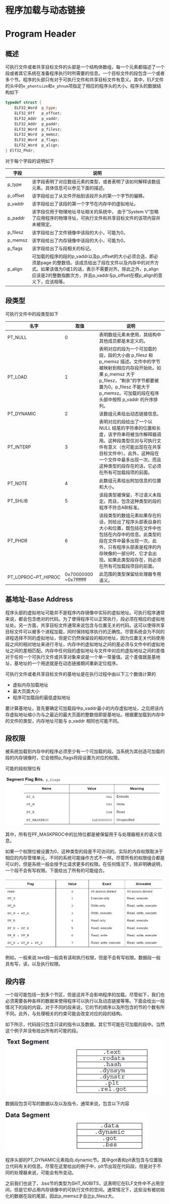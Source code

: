 # 程序加载与动态链接

# Program Header

## 概述

可执行文件或者共享目标文件的头部是一个结构体数组，每一个元素都描述了一个段或者其它系统在准备程序执行时所需要的信息。一个目标文件的段包含一个或者多个节。程序的头部只有对于可执行文件和共享目标文件有意义。其中，ELF文件的头中的`e_phentsize`和`e_phnum`项指定了相应的程序头的大小。程序头的数据结构如下

```c++
typedef struct {
	ELF32_Word	p_type;
	ELF32_Off	p_offset;
	ELF32_Addr	p_vaddr;
	ELF32_Addr	p_paddr;
	ELF32_Word	p_filesz;
	ELF32_Word	p_memsz;
	ELF32_Word	p_flags;
	ELF32_Word	p_align;
} Elf32_Phdr;
```

对于每个字段的说明如下

| 字段       | 说明                                       |
| -------- | ---------------------------------------- |
| p_type   | 该字段表明了对应数组元素的类型，或者表明了该如何解释该数组元素。具体信息可以参见下面的描述。 |
| p_offset | 该字段给出了从文件开始到该段开头的第一个字节的偏移。               |
| p_vaddr  | 该字段给出了该段的第一个字节在内存中的虚拟地址。                 |
| p_paddr  | 该字段仅用于物理地址寻址相关的系统中， 由于”System V”忽略了应用程序的物理寻址，可执行文件和共享目标文件的该项内容并未被限定。 |
| p_filesz | 该字段给出了文件镜像中该段的大小，可能为0。                   |
| p_memsz  | 该字段给出了内存镜像中该段的大小，可能为0。                   |
| p_flags  | 该字段给出了与段相关的标记。                           |
| p_align  | 可加载的程序的段的p_vaddr以及p_offset的大小必须合适，即必须是page 的整数倍。该成员给出了段在文件以及内存中的对齐方式。如果该值为0或1的话，表示不需要对齐。除此之外，p_align应该是2的整数指数次方，并且p_vaddr与p_offset在模p_align的意义下，应该相等。 |

## 段类型

可执行文件中的段类型如下

| 名字                  | 取值                      | 说明                                       |
| ------------------- | ----------------------- | ---------------------------------------- |
| PT_NULL             | 0                       | 表明数组元素未使用，其结构中其他成员都是未定义的。                |
| PT_LOAD             | 1                       | 表明对应的段为一个可加载的段，段的大小由 p_filesz 和 p_memsz  描述。文件中的字节被映射到相应内存段开始处。如果 p_memsz  大于  p_filesz，“剩余”的字节都要被置为0。p_filesz 不能大于 p_memsz。可加载的段在程序头部中按照 p_vaddr 的升序排列。 |
| PT_DYNAMIC          | 2                       | 该数组元素给出动态链接信息。                           |
| PT_INTERP           | 3                       | 表明对应的段给出了一个以 NULL  结尾的字符串的位置和长度，该字符串将被当作解释器调用。这种段类型仅对与可执行文件有意义（也可能出现在在共享目标文件中）。此外，这种段在一个文件中最多出现一次。而且这种类型的段存在的话，它必须在所有可加载段项的前面。 |
| PT_NOTE             | 4                       | 此数组元素给出附加信息的位置和大小。                       |
| PT_SHLIB            | 5                       | 该段类型被保留，不过语义未指定。而且，包含这种类型的段的程序不符合ABI标准。  |
| PT_PHDR             | 6                       | 该段类型的数组元素如果存在的话，则给出了程序头部表自身的大小和位置，既包括在文件中也包括在内存中的信息。此类型的段在文件中最多出现一次。此外，只有程序头部表是程序的内存映像的一部分时，它才会出现。如果此类型段存在，则必须在所有可加载段项目的前面。 |
| PT_LOPROC~PT_HIPROC | 0x70000000  ~0x7fffffff | 此范围的类型保留给处理器专用语义。                        |

## 基地址-Base Address

程序头部的虚拟地址可能并不是程序内存镜像中实际的虚拟地址。可执行程序通常来说，都会包含绝对的代码。为了使得程序可以正常执行，段必须在相应的虚拟地址处。另一方面，共享目标文件通常来说包含与位置无关的代码。这可以使得共享目标文件可以被多个进程加载，同时保持程序执行的正确性。尽管系统会为不同的进程选择不同的虚拟地址，但是它仍然保留段的相对地址，因为位置无关代码使用段之间的相对地址来进行寻址，内存中的虚拟地址之间的差必须与文件中的虚拟地址之间的差相匹配。内存中任何段的虚拟地址与文件中对应的虚拟地址之间的差值对于任何一个可执行文件或共享对象来说是一个单一常量值。这个差值就是基地址，基地址的一个用途就是在动态链接期间重新定位程序。

可执行文件或者共享目标文件的基地址是在执行过程中由以下三个数值计算的

- 虚拟内存加载地址
- 最大页面大小
- 程序可加载段的最低虚拟地址

要计算基地址，首先要确定可加载段中p_vaddr最小的内存虚拟地址，之后把该内存虚拟地址缩小为与之最近的最大页面的整数倍即是基地址。根据要加载到内存中的文件的类型，内存地址可能与 p_vaddr 相同也可能不同。

## 段权限

被系统加载到内存中的程序必须至少有一个可加载的段。当系统为其创造可加载的段的内存镜像时，它会按照p_flags将段设置为对应的权限。

可能的段权限位有

![](/executable/ELF/figure/segment_flag_bits.png)

其中，所有在PF_MASKPROC中的比特位都是被保留用于与处理器相关的语义信息。

如果一个权限位被设置为0，这种类型的段是不可访问的。实际的内存权限取决于相应的内存管理单元，不同的系统可能操作方式不一样。尽管所有的权限组合都是可以的，但是系统一般会授予比请求更多的权限。在任何情况下，除非明确说明，一个段不会有写权限。下面给出了所有的可能组合。

![](/executable/ELF/figure/segment-permission.png)

例如，一般来说.text段一般具有读和执行权限，但是不会有写权限。数据段一般具有写，读，以及执行权限。

## 段内容

一个段可能包括一到多个节区，但是这并不会影响程序的加载。尽管如下，我们也必须需要各种各样的数据来使得程序可以执行以及动态链接等等。下面会给出一般情况下的段的内容。对于不同的段来说，它的节的顺序以及所包含的节的个数有所不同。此外，与处理相关的约束可能会改变对应的段的结构。

如下所示，代码段只包含只读的指令以及数据。其它节可能在可加载的段中。当然这个例子并没有给出所有的可能的段。

![](/executable/ELF/figure/text_segment.png)

数据段包含可写的数据以及以及指令，通常来说，包含以下内容

![](/executable/ELF/figure/data_segment.png)

程序头部的PT_DYNAMIC元素指向.dynamic节。其中got表和plt表包含与位置独立代码有关的信息。尽管在这里给出的例子中，plt节出现在代码段，但是对于不同的处理器来说，可能会有所变动。

之前我们也说了，.bss节的类型为SHT_NOBITS，这表明它在ELF文件中不占用空间，但是它却占用内存镜像中的可执行文件的空间。通常情况下，这些没有被初始化的数据在段的尾部，因此p_memsz才会比p_filesz大。



​	